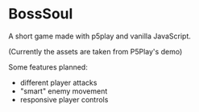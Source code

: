 # BossSoul
A short game made with p5play and vanilla JavaScript.

(Currently the assets are taken from P5Play's demo)

Some features planned:
- different player attacks
- "smart" enemy movement
- responsive player controls
